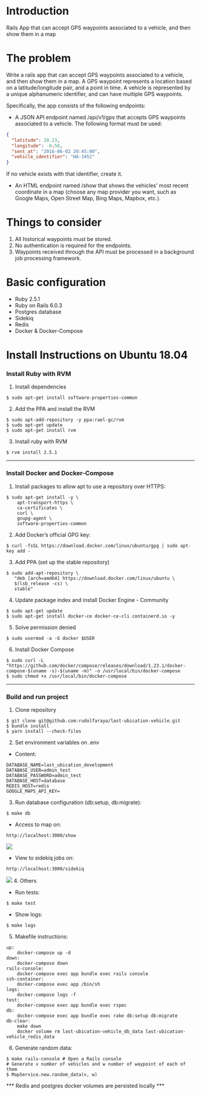 # Introduction
Rails App that can accept GPS waypoints associated to a vehicle, and then show them in a map

# The problem
Write a rails app that can accept GPS waypoints associated to a vehicle, and then show them in a map. 
A GPS waypoint represents a location based on a latitude/longitude pair, and a point in time. 
A vehicle is represented by a unique alphanumeric identifier, and can have multiple GPS waypoints.

Specifically, the app consists of the following endpoints:

- A JSON API endpoint named /api/v1/gps that accepts GPS waypoints associated to a vehicle. The following format must be used:
```json
{
  "latitude": 20.23,
  "longitude": -0.56,
  "sent_at": "2016-06-02 20:45:00",
  "vehicle_identifier": "HA-3452"
}
```
If no vehicle exists with that identifier, create it.

- An HTML endpoint named /show that shows the vehicles' most recent coordinate in a map (choose any map provider you want, such as Google Maps, Open Street Map, Bing Maps, Mapbox, etc.).

# Things to consider
1. All historical waypoints must be stored.
2. No authentication is required for the endpoints.
3. Waypoints received through the API must be processed in a background job processing framework.


# Basic configuration
- Ruby 2.5.1
- Ruby on Rails 6.0.3
- Postgres database
- Sidekiq
- Redis
- Docker & Docker-Compose

# Install Instructions on Ubuntu 18.04

### Install Ruby with RVM
1. Install dependencies
```
$ sudo apt-get install software-properties-common
```

2. Add the PPA and install the RVM
```
$ sudo apt-add-repository -y ppa:rael-gc/rvm
$ sudo apt-get update
$ sudo apt-get install rvm
```

3. Install ruby with RVM
```
$ rvm install 2.5.1
```

***

### Install Docker and Docker-Compose
1. Install packages to allow apt to use a repository over HTTPS:
```
$ sudo apt-get install -y \
    apt-transport-https \
    ca-certificates \
    curl \
    gnupg-agent \
    software-properties-common
```

2. Add Docker’s official GPG key:
```
$ curl -fsSL https://download.docker.com/linux/ubuntu/gpg | sudo apt-key add -
```

3. Add PPA (set up the stable repository)
```
$ sudo add-apt-repository \
   "deb [arch=amd64] https://download.docker.com/linux/ubuntu \
   $(lsb_release -cs) \
   stable"
```
4. Update package index and install Docker Engine - Community
```
$ sudo apt-get update
$ sudo apt-get install docker-ce docker-ce-cli containerd.io -y
```

5. Solve permission denied
```
$ sudo usermod -a -G docker $USER
```

6. Install Docker Compose
```
$ sudo curl -L "https://github.com/docker/compose/releases/download/1.23.1/docker-compose-$(uname -s)-$(uname -m)" -o /usr/local/bin/docker-compose
$ sudo chmod +x /usr/local/bin/docker-compose
```

***

### Build and run project
1. Clone repository
```
$ git clone git@github.com:rudolfaraya/last-ubication-vehicle.git
$ bundle install
$ yarn install --check-files
```
2. Set environment variables on .env
- Content:
```
DATABASE_NAME=last_ubication_development
DATABASE_USER=admin_test
DATABASE_PASSWORD=admin_test
DATABASE_HOST=database
REDIS_HOST=redis
GOOGLE_MAPS_API_KEY=
```
3. Run database configuration (db:setup, db:migrate):
```
$ make db
```
- Access to map on:
```
http://localhost:3000/show
```
![](https://i.imgur.com/DvNO4MHl.png)
- View to sidekiq jobs on:
 ```
 http://localhost:3000/sidekiq
 ```
![](https://i.imgur.com/NeNGsjZl.png)
4. Others

- Run tests:
```
$ make test
```
- Show logs:
```
$ make logs
```

5. Makefile instructions:
```
up:
	docker-compose up -d
down:
	docker-compose down
rails-console:
	docker-compose exec app bundle exec rails console
ssh-container:
	docker-compose exec app /bin/sh
logs:
	docker-compose logs -f
test:
	docker-compose exec app bundle exec rspec
db:
	docker-compose exec app bundle exec rake db:setup db:migrate
db-clear:
	make down
	docker volume rm last-ubication-vehicle_db_data last-ubication-vehicle_redis_data
```
6. Generate random data:
```
$ make rails-console # Open a Rails console
# Generate v number of vehicles and w number of waypoint of each of them
$ MapService.new.random_data(v, w) 

```
*** Redis and postgres docker volumes are persisted locally ***
